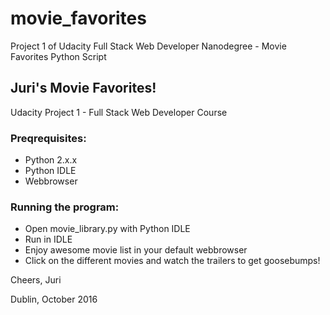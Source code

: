 # movie_favorites
Project 1 of Udacity Full Stack Web Developer Nanodegree - Movie Favorites Python Script

## Juri's Movie Favorites!
Udacity Project 1 - Full Stack Web Developer Course

### Preqrequisites:
- Python 2.x.x
- Python IDLE
- Webbrowser

### Running the program:
- Open movie_library.py with Python IDLE
- Run in IDLE
- Enjoy awesome movie list in your default webbrowser
- Click on the different movies and watch the trailers to get goosebumps!


Cheers,
Juri

Dublin, October 2016

